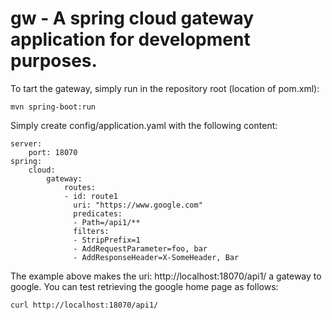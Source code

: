 # gw - A spring cloud gateway application for development purposes.

To tart the gateway, simply run in the repository root (location of pom.xml):
```
mvn spring-boot:run
```

Simply create config/application.yaml with the following content:
```
server:
    port: 18070
spring:
    cloud:
        gateway:
            routes:
            - id: route1
              uri: "https://www.google.com"
              predicates:
              - Path=/api1/**
              filters:
              - StripPrefix=1
              - AddRequestParameter=foo, bar
              - AddResponseHeader=X-SomeHeader, Bar      
``` 
The example above makes the uri: http://localhost:18070/api1/ a gateway to google.
You can test retrieving the google home page as follows:
```
curl http://localhost:18070/api1/
```
